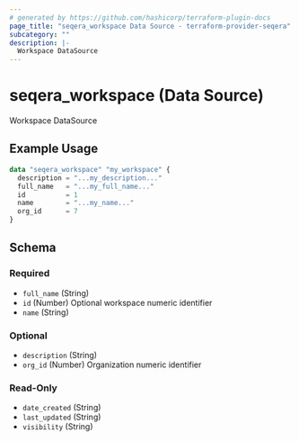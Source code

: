 ```yaml
---
# generated by https://github.com/hashicorp/terraform-plugin-docs
page_title: "seqera_workspace Data Source - terraform-provider-seqera"
subcategory: ""
description: |-
  Workspace DataSource
---
```


# seqera_workspace (Data Source)

Workspace DataSource

## Example Usage

```terraform
data "seqera_workspace" "my_workspace" {
  description = "...my_description..."
  full_name   = "...my_full_name..."
  id          = 1
  name        = "...my_name..."
  org_id      = 7
}
```

<!-- schema generated by tfplugindocs -->
## Schema

### Required

- `full_name` (String)
- `id` (Number) Optional workspace numeric identifier
- `name` (String)

### Optional

- `description` (String)
- `org_id` (Number) Organization numeric identifier

### Read-Only

- `date_created` (String)
- `last_updated` (String)
- `visibility` (String)
